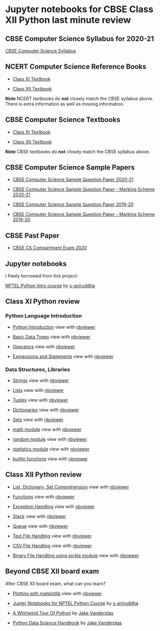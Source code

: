 # Jupyter notebooks for CBSE Class XII Python last minute review

## CBSE Computer Science Syllabus for 2020-21

[CBSE Computer Science Syllabus](http://cbseacademic.nic.in/web_material/CurriculumMain21/revisedsyllabi/SrSecondary/REVISEDComputer_Science_Sr.Sec_2020-21.pdf)

## NCERT Computer Science Reference Books

* [Class XI Textbook](https://ncert.nic.in/textbook.php?kecs1=0-11)

* [Class XII Textbook](https://ncert.nic.in/textbook.php?lecs1=0-13)

**Note** NCERT textbooks do **not** closely match the CBSE syllabus above. There is extra information as well as missing information.


## CBSE Computer Science Textbooks

* [Class XI Textbook](http://cbseacademic.nic.in/web_material/doc/cs/1_Computer-Science-Python-Book-Class-XI.pdf)

* [Class XII Textbook](http://cbseacademic.nic.in/web_material/doc/cs/2_Computer_Science_Python_ClassXII.pdf)

**Note** CBSE textbooks do **not** closely match the CBSE syllabus above.

## CBSE Computer Science Sample Papers

* [CBSE Computer Science Sample Question Paper 2020-21](http://cbseacademic.nic.in/web_material/SQP/ClassXII_2020_21/ComputerScience-SQP.pdf)

* [CBSE Computer Science Sample Question Paper - Marking Scheme 2020-21](http://cbseacademic.nic.in/web_material/SQP/ClassXII_2020_21/ComputerScience-MS.pdf)

* [CBSE Computer Science Sample Question Paper 2019-20](http://cbseacademic.nic.in/web_material/SQP/ClassXII_2019_20/ComputerScience_SQP.pdf)

* [CBSE Computer Science Sample Question Paper - Marking Scheme 2019-20](http://cbseacademic.nic.in/web_material/SQP/ClassXII_2019_20/ComputerScience_MS.pdf)

## CBSE Past Paper

* [CBSE CS Compartment Exam 2020](https://www.cbse.gov.in/cbsenew/question-paper/2020-comptt/XII/CS.pdf)

## Jupyter notebooks

I freely borrowed from this project:

[NPTEL Python Intro course](https://github.com/s-aniruddha/Programming-Data-Structures-and-Algorithms-Using-Python-NPTEL)
by [s-aniruddha](https://github.com/s-aniruddha)

## Class XI Python review

### Python Language Introduction

* [Python Introduction](python_introduction.ipynb) view with [nbviewer](https://nbviewer.jupyter.org/github/sundararajana/CBSE_XII_Python/blob/main/python_introduction.ipynb)

* [Basic Data Types](basic_data_types.ipynb) view with [nbviewer](https://nbviewer.jupyter.org/github/sundararajana/CBSE_XII_Python/blob/main/basic_data_types.ipynb)

* [Operators](operators.ipynb) view with [nbviewer](https://nbviewer.jupyter.org/github/sundararajana/CBSE_XII_Python/blob/main/operators.ipynb)

* [Expressions and Statements](expressions_and_statements.ipynb) view with [nbviewer](https://nbviewer.jupyter.org/github/sundararajana/CBSE_XII_Python/blob/main/expressions_and_statements.ipynb)

### Data Structures, Libraries

* [Strings](string.ipynb) view with [nbviewer](https://nbviewer.jupyter.org/github/sundararajana/CBSE_XII_Python/blob/main/string.ipynb)

* [Lists](list.ipynb) view with [nbviewer](https://nbviewer.jupyter.org/github/sundararajana/CBSE_XII_Python/blob/main/list.ipynb)

* [Tuples](tuple.ipynb) view with [nbviewer](https://nbviewer.jupyter.org/github/sundararajana/CBSE_XII_Python/blob/main/tuple.ipynb)

* [Dictionaries](dictionary.ipynb) view with [nbviewer](https://nbviewer.jupyter.org/github/sundararajana/CBSE_XII_Python/blob/main/dictionary.ipynb)

* [Sets](set.ipynb) view with [nbviewer](https://nbviewer.jupyter.org/github/sundararajana/CBSE_XII_Python/blob/main/set.ipynb)

* [math module](math_module.ipynb) view with [nbviewer](https://nbviewer.jupyter.org/github/sundararajana/CBSE_XII_Python/blob/main/math_module.ipynb)

* [random module](random_module.ipynb) view with [nbviewer](https://nbviewer.jupyter.org/github/sundararajana/CBSE_XII_Python/blob/main/random_module.ipynb)

* [statistics module](statistics_module.ipynb) view with [nbviewer](https://nbviewer.jupyter.org/github/sundararajana/CBSE_XII_Python/blob/main/statistics_module.ipynb)

* [builtin functions](builtin_functions.ipynb) view with [nbviewer](https://nbviewer.jupyter.org/github/sundararajana/CBSE_XII_Python/blob/main/builtin_functions.ipynb)

## Class XII Python review

* [List, Dictionary, Set Comprehension](list_dict_set_comprehension.ipynb) view with [nbviewer](https://nbviewer.jupyter.org/github/sundararajana/CBSE_XII_Python/blob/main/list_dict_set_comprehension.ipynb)

* [Functions](functions.ipynb) view with [nbviewer](https://nbviewer.jupyter.org/github/sundararajana/CBSE_XII_Python/blob/main/functions.ipynb)

* [Exception Handling](exception_handling.ipynb) view with [nbviewer](https://nbviewer.jupyter.org/github/sundararajana/CBSE_XII_Python/blob/main/exception_handling.ipynb)

* [Stack](stacks.ipynb) view with [nbviewer](https://nbviewer.jupyter.org/github/sundararajana/CBSE_XII_Python/blob/main/stacks.ipynb)

* [Queue](queues.ipynb) view with [nbviewer](https://nbviewer.jupyter.org/github/sundararajana/CBSE_XII_Python/blob/main/queues.ipynb)

* [Text File Handling](text_file_handling.ipynb) view with [nbviewer](https://nbviewer.jupyter.org/github/sundararajana/CBSE_XII_Python/blob/main/text_file_handling.ipynb)

* [CSV File Handling](csv_file_handling.ipynb) view with [nbviewer](https://nbviewer.jupyter.org/github/sundararajana/CBSE_XII_Python/blob/main/csv_file_handling.ipynb)

* [Binary File Handling using pickle module](pickle.ipynb) view with [nbviewer](https://nbviewer.jupyter.org/github/sundararajana/CBSE_XII_Python/blob/main/pickle.ipynb)


## Beyond CBSE XII board exam

After CBSE XII board exam, what can you learn?

* [Plotting with matplotlib](matplotlib_introduction.ipynb) view with [nbviewer](https://nbviewer.jupyter.org/github/sundararajana/CBSE_XII_Python/blob/main/matplotlib_introduction.ipynb)

* [Jupter Notebooks for NPTEL Python Course](https://github.com/s-aniruddha/Programming-Data-Structures-and-Algorithms-Using-Python-NPTEL) by [s-aniruddha](https://github.com/s-aniruddha)

* [A Whirlwind Tour Of Python](https://github.com/jakevdp/WhirlwindTourOfPython)
by [Jake Vanderplas](https://github.com/jakevdp)

* [Python Data Science Handbook](https://github.com/jakevdp/PythonDataScienceHandbook) by [Jake Vanderplas](https://github.com/jakevdp)
